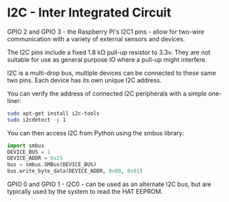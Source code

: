 <!--
---
name: I2C
class: interface
type: pinout
description: Raspberry Pi I2C pins
url: http://www.raspberry-projects.com/pi/programming-in-python/i2c-programming-in-python/using-the-i2c-interface-2
pin:
  '3':
    name: Data
    direction: both
    active: high
  '5':
    name: Clock
    direction: both
    active: high
  '27':
    name: EEPROM Data
    direction: both
    active: high
  '28':
    name: EEPROM Clock
    direction: both
    active: high
-->
# I2C - Inter Integrated Circuit

GPIO 2 and GPIO 3 - the Raspberry Pi's I2C1 pins - allow for two-wire communication with a variety of external sensors and devices.

The I2C pins include a fixed 1.8 kΩ pull-up resistor to 3.3v. They are not suitable for use as general purpose IO where a pull-up might interfere.

I2C is a multi-drop bus, multiple devices can be connected to these same two pins. Each device has its own unique I2C address.

You can verify the address of connected I2C peripherals with a simple one-liner:

```bash
sudo apt-get install i2c-tools
sudo i2cdetect -y 1
```

You can then access I2C from Python using the smbus library:

```python
import smbus
DEVICE_BUS = 1
DEVICE_ADDR = 0x15
bus = smbus.SMBus(DEVICE_BUS)
bus.write_byte_data(DEVICE_ADDR, 0x00, 0x01)
```

GPIO 0 and GPIO 1 - I2C0 - can be used as an alternate I2C bus, but are typically used by the system to read the HAT EEPROM.
